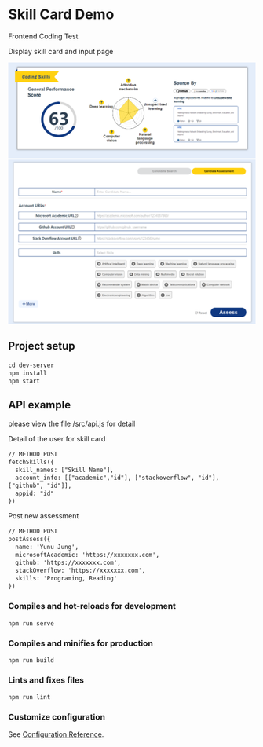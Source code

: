 # Skill Card Demo

Frontend Coding Test

Display skill card and input page

![Screenshot](docs/images/SkillCard.png)
![Screenshot](docs/images/InputPage.png)

## Project setup
```
cd dev-server
npm install
npm start
```

## API example
please view the file /src/api.js for detail

Detail of the user for skill card
```
// METHOD POST
fetchSkills({
  skill_names: ["Skill Name"], 
  account_info: [["academic","id"], ["stackoverflow", "id"], ["github", "id"]], 
  appid: "id"
})
```

Post new assessment
```
// METHOD POST
postAssess({
  name: 'Yunu Jung',
  microsoftAcademic: 'https://xxxxxxx.com',
  github: 'https://xxxxxxx.com',
  stackOverflow: 'https://xxxxxxx.com',
  skills: 'Programing, Reading'
})
```

### Compiles and hot-reloads for development
```
npm run serve
```

### Compiles and minifies for production
```
npm run build
```

### Lints and fixes files
```
npm run lint
```

### Customize configuration
See [Configuration Reference](https://cli.vuejs.org/config/).
